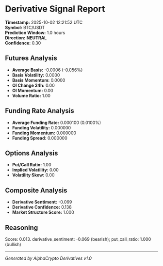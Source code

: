 # Derivative Signal Report

**Timestamp:** 2025-10-02 12:21:52 UTC  
**Symbol:** BTC/USDT  
**Prediction Window:** 1.0 hours  
**Direction:** **NEUTRAL**  
**Confidence:** 0.30

## Futures Analysis
- **Average Basis:** -0.0006 (-0.056%)
- **Basis Volatility:** 0.0000
- **Basis Momentum:** 0.0000
- **OI Change 24h:** 0.00
- **OI Momentum:** 0.00
- **Volume Ratio:** 1.00

## Funding Rate Analysis
- **Average Funding Rate:** 0.000100 (0.0100%)
- **Funding Volatility:** 0.000000
- **Funding Momentum:** 0.000000
- **Funding Spread:** 0.000000

## Options Analysis
- **Put/Call Ratio:** 1.00
- **Implied Volatility:** 0.00
- **Volatility Skew:** 0.00

## Composite Analysis
- **Derivative Sentiment:** -0.069
- **Derivative Confidence:** 0.138
- **Market Structure Score:** 1.000

## Reasoning
Score: 0.013. derivative_sentiment: -0.069 (bearish); put_call_ratio: 1.000 (bullish)

---
*Generated by AlphaCrypto Derivatives v1.0*
